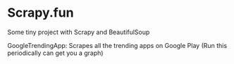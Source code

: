 Scrapy.fun
==========

Some tiny project with Scrapy and BeautifulSoup

GoogleTrendingApp: Scrapes all the trending apps on Google Play (Run this periodically can get you a graph)

